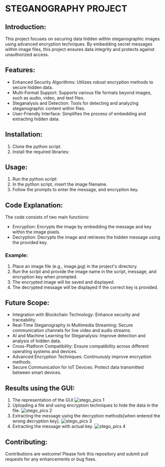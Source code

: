 
# STEGANOGRAPHY PROJECT

## Introduction:
This project focuses on securing data hidden within steganographic images using advanced encryption techniques. By embedding secret messages within image files, this project ensures data integrity and protects against unauthorized access.


## Features:

* Enhanced Security Algorithms: Utilizes robust encryption methods to secure hidden data.
*	Multi-Format Support: Supports various file formats beyond images, such as audio, video, and text files.
*	Steganalysis and Detection: Tools for detecting and analyzing steganographic content within files.
*	User-Friendly Interface: Simplifies the process of embedding and extracting hidden data.


## Installation:

1.	Clone the python script.
2.	Install the required libraries:


## Usage:

1.	Run the python script:
2.	In the python script, insert the image filename.
3.	Follow the prompts to enter the message, and encryption key.


## Code Explanation:

The code consists of two main functions:
*	Encryption: Encrypts the image by embedding the message and key within the image pixels.
*	Decryption: Decrypts the image and retrieves the hidden message using the provided key.


### Example:

1.	Place an image file (e.g., image.jpg) in the project's directory.
2.	Run the script and provide the image name in the script, message, and encryption key when prompted.
3.	The encrypted image will be saved and displayed.
4.	The decrypted message will be displayed if the correct key is provided.


## Future Scope:


*	Integration with Blockchain Technology: Enhance security and traceability.
*	Real-Time Steganography in Multimedia Streaming: Secure communication channels for live video and audio streams.
*	AI and Machine Learning for Steganalysis: Improve detection and analysis of hidden data.
*	Cross-Platform Compatibility: Ensure compatibility across different operating systems and devices.
*	Advanced Encryption Techniques: Continuously improve encryption methods.
*	Secure Communication for IoT Devices: Protect data transmitted between smart devices.

## Results using the GUI:
1. The representation of the GUI
   ![stego_pics 1](https://github.com/user-attachments/assets/e85b65f0-b109-4e5e-9d63-b4400136acce)
2. Uploading a file and using encryption techniques to hide the data in the file.
   ![stego_pics 2](https://github.com/user-attachments/assets/44ae7b24-dc97-4e22-9aa6-5485dd8a9990)
3. Extracting the message using the decryption methods[when entered the wrong decryption key].
   ![stego_pics 3](https://github.com/user-attachments/assets/cae27137-8e07-43e9-abe1-429452e515bf)
4. Extracting the message with actual key.
    ![stego_pics 4](https://github.com/user-attachments/assets/02a4cfe7-57dd-4b11-97e6-33374ee38927)


## Contributing:
Contributions are welcome! Please fork this repository and submit pull requests for any enhancements or bug fixes.

